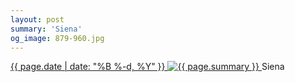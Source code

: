 ```yaml
---
layout: post
summary: 'Siena'
og_image: 879-960.jpg
---
```


<p>
 <time>
  <a href="/879">
   {{ page.date | date: "%B %-d, %Y" }}
  </a>
 </time>
 <a href="/879">
  <img alt="{{ page.summary }}" sizes="(min-width: 700px) 50vw, calc(100vw - 2rem)" src="{{ site.assets_url }}/879-480.jpg" srcset="{{ site.assets_url }}/879-240.jpg 240w, {{ site.assets_url }}/879-480.jpg 480w, {{ site.assets_url }}/879-720.jpg 720w, {{ site.assets_url }}/879-960.jpg 960w"/>
 </a>
 <span>
  Siena
 </span>
</p>

